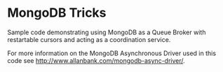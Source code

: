 MongoDB Tricks
===============

Sample code demonstrating using MongoDB as a Queue Broker with restartable 
cursors and acting as a coordination service.

For more information on the MongoDB Asynchronous Driver used in this code see 
http://www.allanbank.com/mongodb-async-driver/.

